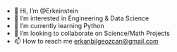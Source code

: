 - 👋 Hi, I’m @Erkeinstein
- 👀 I’m interested in Engineering & Data Science
- 🌱 I’m currently learning Python
- 💞️ I’m looking to collaborate on Science/Math Projects 
- 📫 How to reach me erkanbilgeozcan@gmail.com

<!---
Erkeinstein/Erkeinstein is a ✨ special ✨ repository because its `README.md` (this file) appears on your GitHub profile.
You can click the Preview link to take a look at your changes.
--->
